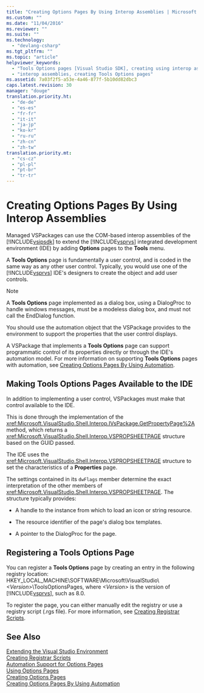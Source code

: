 ```yaml
---
title: "Creating Options Pages By Using Interop Assemblies | Microsoft Docs"
ms.custom: ""
ms.date: "11/04/2016"
ms.reviewer: ""
ms.suite: ""
ms.technology: 
  - "devlang-csharp"
ms.tgt_pltfrm: ""
ms.topic: "article"
helpviewer_keywords: 
  - "Tools Options pages [Visual Studio SDK], creating using interop assemblies"
  - "interop assemblies, creating Tools Options pages"
ms.assetid: 7a03f2f5-a53e-4a46-877f-5b10dd82dbc3
caps.latest.revision: 30
manager: "douge"
translation.priority.ht: 
  - "de-de"
  - "es-es"
  - "fr-fr"
  - "it-it"
  - "ja-jp"
  - "ko-kr"
  - "ru-ru"
  - "zh-cn"
  - "zh-tw"
translation.priority.mt: 
  - "cs-cz"
  - "pl-pl"
  - "pt-br"
  - "tr-tr"
---
```

# Creating Options Pages By Using Interop Assemblies
Managed VSPackages can use the COM-based interop assemblies of the [!INCLUDE[vsipsdk](../extensibility/includes/vsipsdk_md.md)] to extend the [!INCLUDE[vsprvs](../code-quality/includes/vsprvs_md.md)] integrated development environment (IDE) by adding **Options** pages to the **Tools** menu.  
  
 A **Tools Options** page is fundamentally a user control, and is coded in the same way as any other user control. Typically, you would use one of the [!INCLUDE[vsprvs](../code-quality/includes/vsprvs_md.md)] IDE's designers to create the object and add user controls.  
  
> [!NOTE]
>  A **Tools Options** page implemented as a dialog box, using a DialogProc to handle windows messages, must be a modeless dialog box, and must not call the EndDialog function.  
  
 You should use the automation object that the VSPackage provides to the environment to support the properties that the user control displays.  
  
 A VSPackage that implements a **Tools Options** page can support programmatic control of its properties directly or through the IDE's automation model. For more information on supporting **Tools Options** pages with automation, see [Creating Options Pages By Using Automation](../misc/creating-options-pages-by-using-automation.md).  
  
## Making Tools Options Pages Available to the IDE  
 In addition to implementing a user control, VSPackages must make that control available to the IDE.  
  
 This is done through the implementation of the <xref:Microsoft.VisualStudio.Shell.Interop.IVsPackage.GetPropertyPage%2A> method, which returns a <xref:Microsoft.VisualStudio.Shell.Interop.VSPROPSHEETPAGE> structure based on the GUID passed.  
  
 The IDE uses the <xref:Microsoft.VisualStudio.Shell.Interop.VSPROPSHEETPAGE> structure to set the characteristics of a **Properties** page.  
  
 The settings contained in its `dwFlags` member determine the exact interpretation of the other members of <xref:Microsoft.VisualStudio.Shell.Interop.VSPROPSHEETPAGE>. The structure typically provides:  
  
-   A handle to the instance from which to load an icon or string resource.  
  
-   The resource identifier of the page's dialog box templates.  
  
-   A pointer to the DialogProc for the page.  
  
## Registering a Tools Options Page  
 You can register a **Tools Options** page by creating an entry in the following registry location: HKEY_LOCAL_MACHINE\SOFTWARE\Microsoft\VisualStudio\\*\<Version>*\ToolsOptionsPages, where *\<Version>* is the version of [!INCLUDE[vsprvs](../code-quality/includes/vsprvs_md.md)], such as 8.0.  
  
 To register the page, you can either manually edit the registry or use a registry script (.rgs file). For more information, see [Creating Registrar Scripts](/visual-cpp/atl/creating-registrar-scripts).  
  
## See Also  
 [Extending the Visual Studio Environment](http://msdn.microsoft.com/Library/4173a963-7ac7-4966-9bb7-e28a9d9f6792)   
 [Creating Registrar Scripts](/visual-cpp/atl/creating-registrar-scripts)   
 [Automation Support for Options Pages](../extensibility/internals/automation-support-for-options-pages.md)   
 [Using Options Pages](../misc/using-options-pages.md)   
 [Creating Options Pages](../extensibility/internals/creating-options-pages.md)   
 [Creating Options Pages By Using Automation](../misc/creating-options-pages-by-using-automation.md)